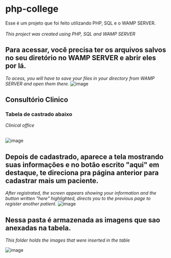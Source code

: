 # php-college
Esse é um projeto que foi feito utilizando PHP, SQL e o WAMP SERVER.     <br>                                                                                                   
*This project was created using PHP, SQL and WAMP SERVER*


## Para acessar, você precisa ter os arquivos salvos no seu diretório no WAMP SERVER e abrir eles por lá.

*To acess, you will have to save your files in your directory from WAMP SERVER and open them there.*
![image](https://user-images.githubusercontent.com/121894013/219904063-873f1fd8-c7d7-4733-be47-42fbfa3be922.png)


## Consultório Clinico 

### Tabela de castrado abaixo
*Clinical office*
<br><br>

![image](https://user-images.githubusercontent.com/121894013/219903878-c6893e44-803d-4cba-aff4-991e5624cd66.png)


## Depois de cadastrado, aparece a tela mostrando suas informações e no botão escrito "aqui" em destaque, te direciona pra página anterior para cadastrar mais um paciente.

*After registrated, the screen appears showing your information and the button written "here" highlighted, directs you to the previous page to register another patient.*
![image](https://user-images.githubusercontent.com/121894013/219903857-82e86461-91f2-46ee-b0ff-4eb451cf8091.png)

## Nessa pasta é armazenada as imagens que sao anexadas na tabela. <br>

*This folder holds the images that were inserted in the table*

![image](https://user-images.githubusercontent.com/121894013/219904177-2974a5c7-9322-421a-918f-b9f770d8c641.png)

